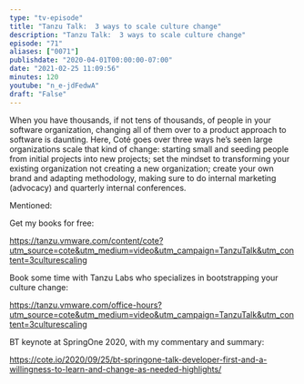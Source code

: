 ```yaml
---
type: "tv-episode"
title: "Tanzu Talk:  3 ways to scale culture change"
description: "Tanzu Talk:  3 ways to scale culture change"
episode: "71"
aliases: ["0071"]
publishdate: "2020-04-01T00:00:00-07:00"
date: "2021-02-25 11:09:56"
minutes: 120
youtube: "n_e-jdFedwA"
draft: "False"
---
```


When you have thousands, if not tens of thousands, of people in your software organization, changing all of them over to a product approach to software is daunting. Here, Coté goes over three ways he’s seen large organizations scale that kind of change: starting small and seeding people from initial projects into new projects; set the mindset to transforming your existing organization not creating a new organization; create your own brand and adapting methodology, making sure to do internal marketing (advocacy) and quarterly internal conferences.

Mentioned:

Get my books for free: 

https://tanzu.vmware.com/content/cote?utm_source=cote&utm_medium=video&utm_campaign=TanzuTalk&utm_content=3culturescaling

Book some time with Tanzu Labs who specializes in bootstrapping your culture change:

https://tanzu.vmware.com/office-hours?utm_source=cote&utm_medium=video&utm_campaign=TanzuTalk&utm_content=3culturescaling

BT keynote at SpringOne 2020, with my commentary and summary: 

https://cote.io/2020/09/25/bt-springone-talk-developer-first-and-a-willingness-to-learn-and-change-as-needed-highlights/